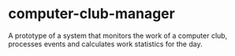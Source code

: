 # computer-club-manager
A prototype of a system that monitors the work of a computer club, processes events and calculates work statistics for the day.
